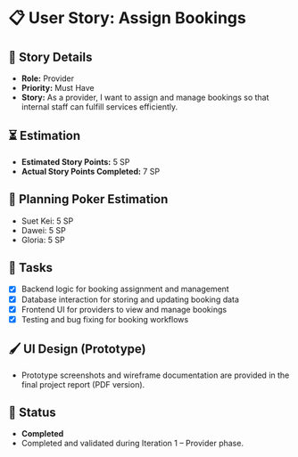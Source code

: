 # 📋 User Story: Assign Bookings

## 🧠 Story Details

- **Role:** Provider
- **Priority:** Must Have
- **Story:** As a provider, I want to assign and manage bookings so that internal staff can fulfill services efficiently.

## ⏳ Estimation

- **Estimated Story Points:** 5 SP
- **Actual Story Points Completed:** 7 SP

## 🎲 Planning Poker Estimation

- Suet Kei: 5 SP
- Dawei: 5 SP
- Gloria: 5 SP

## 🧩 Tasks

- [x] Backend logic for booking assignment and management
- [x] Database interaction for storing and updating booking data
- [x] Frontend UI for providers to view and manage bookings
- [x] Testing and bug fixing for booking workflows

## 🖌️ UI Design (Prototype)

- Prototype screenshots and wireframe documentation are provided in the final project report (PDF version).

## 🏁 Status

- **Completed**  
- Completed and validated during Iteration 1 – Provider phase.
